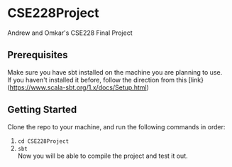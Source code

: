 # CSE228Project
Andrew and Omkar's CSE228 Final Project
## Prerequisites
Make sure you have sbt installed on the machine you are planning to use.\
If you haven't installed it before, follow the direction from this [link}(https://www.scala-sbt.org/1.x/docs/Setup.html)
## Getting Started
Clone the repo to your machine, and run the following commands in order:
1. `cd CSE228Project`
2. `sbt`\
Now you will be able to compile the project and test it out.
